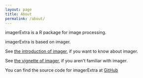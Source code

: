 ```yaml
---
layout: page
title: About
permalink: /about/
---
```


imagerExtra is a R package for image processing.


imagerExtra is based on imager.


See [the introduction of imager](http://dahtah.github.io/imager/), if you want to know about imager.


See [the vignette of imager](https://cran.r-project.org/web/packages/imager/vignettes/gettingstarted.html), if you aren't familiar with imager.


You can find the source code for imagerExtra at [GitHub](https://github.com/ShotaOchi/ShotaOchi.github.io)
